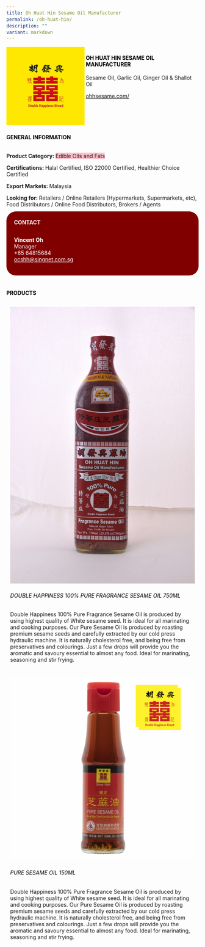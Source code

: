 ```yaml
---
title: Oh Huat Hin Sesame Oil Manufacturer
permalink: /oh-huat-hin/
description: ""
variant: markdown
---
```

<div class="flex-paragraph"> 
<p style="text-transform: uppercase">
</p>
</div> 
<div class="flex-container" style="display: flex; flex-wrap: wrap;"> 
<div class="card sgds" style="flex: 1 1 40%; display: block;">
<img src="/images/oh_huat_hin_logo.jpg">
</div> 
<div class="card-sgds" style="flex: 1 1 58%; display: block; margin-left: 3px"> 
<h4 style="text-transform: uppercase; color: black;">
<b>Oh Huat Hin Sesame Oil Manufacturer
</b>
</h4> 
<p>Sesame Oil, Garlic Oil, Ginger Oil &amp; Shallot Oil
</p> 
<p>
<a href="https://ohhsesame.com/" target="_blank">ohhsesame.com/
</a>
</p> 
</div> 
</div> 
<h4 style="text-transform: uppercase; color: black;">
<b>General Information
</b>
</h4> 
<div class="flex-container" style="display: flex; flex-wrap: wrap;"> 
<div class="card sgds" style="flex: 1 1 65%; display: block; align-self: stretch"> 
<div class="flex-paragraph"> 
<p>
<b>Product Category: 
</b>
<span style="background-color: pink; border-radius: 10 px;">Edible Oils and Fats</span>
</p> 
<p>
<b>Certifications: 
</b>Halal Certified, ISO 22000 Certified, Healthier Choice Certified
</p> 
<p>
<b>Export Markets: 
</b>Malaysia
</p> 
<p style="margin-bottom: 10px;">
<b>Looking for: 
</b>Retailers / Online Retailers (Hypermarkets, Supermarkets, etc), Food Distributors / Online Food Distributors, Brokers / Agents
</p> 
</div> 
</div> 
<div class="card sgds" style="flex: 1 1 35%; padding: 10px; display: block; background-color: maroon; border-radius: 25px; align-self: center;"> 
<h4 style="color: white; margin-top: 10px; margin-left: 10px;">CONTACT
</h4> 
<div class="flex-paragraph"> 
<p style="padding: 10px; color: white;">
<b>Vincent Oh
</b>
<br>Manager
<br>+65 64815684
<br>
<a href="mailto:ocshh@singnet.com.sg" style="color: white;">ocshh@singnet.com.sg
</a>
</p> 
</div> 
</div> 
</div> 
<br> 
<h4 style="text-transform: uppercase; color: black;">
<b>products
</b>
</h4> 
<div style="display: flex; flex-wrap: wrap;"> 
<div class="card sgds" style="flex: 1 1 47%; margin: 10px; display: block;"> 
<div class="flex-image" style="display: block;">
<img src="/images/oh_huat_hin_product1.jpg">
</div> 
<div class="flex-paragraph"> 
<h6 style="text-transform: uppercase; color: black;">Double Happiness 100% Pure Fragrance Sesame Oil 750ML
</h6> 
<p>Double Happiness 100% Pure Fragrance Sesame Oil is produced by using highest quality of White sesame seed. It is ideal for all marinating and cooking purposes. Our Pure Sesame Oil is produced by roasting premium sesame seeds and carefully extracted by our cold press hydraulic machine. It is naturally cholesterol free, and being free from preservatives and colourings. Just a few drops will provide you the aromatic and savoury essential to almost any food. Ideal for marinating, seasoning and stir frying.
</p>
</div> 
</div> 
<div class="card sgds" style="flex: 1 1 47%; margin: 10px; display: block;"> 
<div class="flex-image" style="display: block;">
<img src="/images/oh_huat_hin_product2.jpg">
</div> 
<div class="flex-paragraph"> 
<h6 style="text-transform: uppercase; color: black;">Pure Sesame Oil 150ML
</h6> 
<p>Double Happiness 100% Pure Fragrance Sesame Oil is produced by using highest quality of White sesame seed. It is ideal for all marinating and cooking purposes. Our Pure Sesame Oil is produced by roasting premium sesame seeds and carefully extracted by our cold press hydraulic machine. It is naturally cholesterol free, and being free from preservatives and colourings. Just a few drops will provide you the aromatic and savoury essential to almost any food. Ideal for marinating, seasoning and stir frying.
</p>
</div> 
</div> 
</div>